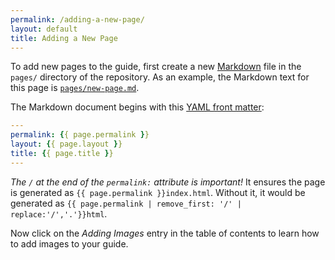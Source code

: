 ```yaml
---
permalink: /adding-a-new-page/
layout: default
title: Adding a New Page
---
```

To add new pages to the guide, first create a new
[Markdown](http://daringfireball.net/projects/markdown/syntax) file in the
`pages/` directory of the repository. As an example, the Markdown text for
this page is
[`pages/new-page.md`](https://github.com/18F/guides-template/blob/18f-pages/pages/new-page.md).

The Markdown document begins with this [YAML front
matter](http://jekyllrb.com/docs/frontmatter/):

```yaml
---
permalink: {{ page.permalink }}
layout: {{ page.layout }}
title: {{ page.title }}
---
```

_The `/` at the end of the `permalink:` attribute is important!_ It ensures
the page is generated as `{{ page.permalink }}index.html`. Without it, it would
be generated as `{{ page.permalink | remove_first: '/' | replace:'/','.'}}html`.

Now click on the _Adding Images_ entry in the table of contents to learn how
to add images to your guide.

